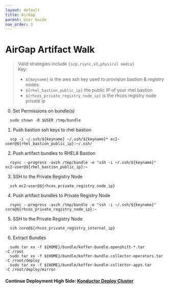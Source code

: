 ```yaml
---
layout: default
title: AirGap
parent: User Guide
nav_order: 3
---
```


# AirGap Artifact Walk
> Valid strategies include `{scp,rsync,s3,physical media}`    
> Key:
>  - `${keyname}` is the aws ssh key used to provision bastion & registry nodes
>  - `${rhel_bastion_public_ip}` the public IP of your rhel bastion
>  - `${rhcos_private_registry_node_ip}` is the rhcos registry node private ip
>    

  0. Set Permissions on bundle(s)
```
  sudo chown -R $USER /tmp/bundle
```
  1. Push bastion ssh keys to rhel bastion
```
  scp -i ~/.ssh/${keyname} ~/.ssh/${keyname}* ec2-user@${rhel_bastion_public_ip}:~/.ssh/
```
  2. Push artifact bundles to RHEL8 Bastion
```
  rsync --progress -avzh /tmp/bundle -e "ssh -i ~/.ssh/${keyname}" ec2-user@${rhel_bastion_public_ip}:~
```
  3. SSH to the Private Registry Node
```
  ssh ec2-user@${rhcos_private_registry_node_ip}
```
  4. Push artifact bundles to Private Registry Node
```
  rsync --progress -avzh /tmp/bundle -e "ssh -i ~/.ssh/${keyname}" core@${rhcos_private_registry_node_ip}:~
```
  5. SSH to the Private Registry Node
```
  ssh core@${rhcos_private_registry_internal_ip}
```
  6. Extract Bundles
```
  sudo tar xv -f ${HOME}/bundle/koffer-bundle.openshift-*.tar         -C /root
  sudo tar xv -f ${HOME}/bundle/koffer-bundle.collector-operators.tar -C /root/deploy
  sudo tar xv -f ${HOME}/bundle/koffer-bundle.collector-apps.tar      -C /root/deploy/mirror
```
#### Continue Deployment High Side: [Konductor Deploy Cluster]    
[Quay.io Image Pull Secret]:https://cloud.redhat.com/openshift/install/metal/user-provisioned
[Konductor Deploy Cluster]:https://codectl.io/docs/user-guide/deploy
